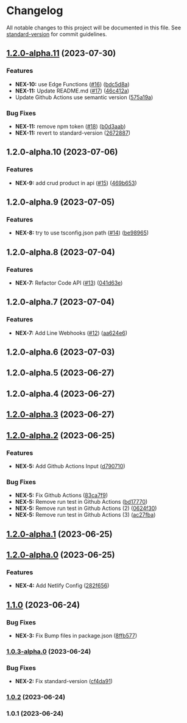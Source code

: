 # Changelog

All notable changes to this project will be documented in this file. See [standard-version](https://github.com/conventional-changelog/standard-version) for commit guidelines.

## [1.2.0-alpha.11](https://github.com/Top-Weerapat-Mungmee/next-advanced-apollo-starter/compare/v1.2.0-alpha.10...v1.2.0-alpha.11) (2023-07-30)


### Features

* **NEX-10:** use Edge Functions ([#16](https://github.com/Top-Weerapat-Mungmee/next-advanced-apollo-starter/issues/16)) ([bdc5d8a](https://github.com/Top-Weerapat-Mungmee/next-advanced-apollo-starter/commit/bdc5d8afbc36a65dd4a0b4a0ca5746bfe80007fd))
* **NEX-11:** Update README.md ([#17](https://github.com/Top-Weerapat-Mungmee/next-advanced-apollo-starter/issues/17)) ([46c412a](https://github.com/Top-Weerapat-Mungmee/next-advanced-apollo-starter/commit/46c412a40df6dcb466abaafb0e2076c1ec206b3c))
* Update Github Actions use semantic version ([575a19a](https://github.com/Top-Weerapat-Mungmee/next-advanced-apollo-starter/commit/575a19a303d4ac86bdbf4ebd00cf6434e573eb2a))


### Bug Fixes

* **NEX-11:** remove npm token ([#18](https://github.com/Top-Weerapat-Mungmee/next-advanced-apollo-starter/issues/18)) ([b0d3aab](https://github.com/Top-Weerapat-Mungmee/next-advanced-apollo-starter/commit/b0d3aaba88258b66ae7829e2f1594ccad08710c9))
* **NEX-11:** revert to standard-version ([2672887](https://github.com/Top-Weerapat-Mungmee/next-advanced-apollo-starter/commit/2672887563451ed6839bcb1e9b1ea4c372e8cbbe))

## 1.2.0-alpha.10 (2023-07-06)


### Features

* **NEX-9:** add crud product in api ([#15](https://github.com/Top-Weerapat-Mungmee/next-advanced-apollo-starter/issues/15)) ([469b653](https://github.com/Top-Weerapat-Mungmee/next-advanced-apollo-starter/commit/469b6535b912bacc0d60b1e19cde0cd04f5b660a))

## 1.2.0-alpha.9 (2023-07-05)


### Features

* **NEX-8:** try to use tsconfig.json path ([#14](https://github.com/Top-Weerapat-Mungmee/next-advanced-apollo-starter/issues/14)) ([be98965](https://github.com/Top-Weerapat-Mungmee/next-advanced-apollo-starter/commit/be989655e8f800379b59dbba1ab30a09de0a473b))

## 1.2.0-alpha.8 (2023-07-04)


### Features

* **NEX-7:** Refactor Code API ([#13](https://github.com/Top-Weerapat-Mungmee/next-advanced-apollo-starter/issues/13)) ([041d63e](https://github.com/Top-Weerapat-Mungmee/next-advanced-apollo-starter/commit/041d63e3b9530c87b7fbe8432e6bb4a37c841264))

## 1.2.0-alpha.7 (2023-07-04)


### Features

* **NEX-7:** Add Line Webhooks ([#12](https://github.com/Top-Weerapat-Mungmee/next-advanced-apollo-starter/issues/12)) ([aa624e6](https://github.com/Top-Weerapat-Mungmee/next-advanced-apollo-starter/commit/aa624e68a4c5373418ce02da8725d4684d55ea92))

## 1.2.0-alpha.6 (2023-07-03)

## 1.2.0-alpha.5 (2023-06-27)

## 1.2.0-alpha.4 (2023-06-27)

## [1.2.0-alpha.3](https://github.com/Top-Weerapat-Mungmee/next-advanced-apollo-starter/compare/v1.2.0-alpha.2...v1.2.0-alpha.3) (2023-06-27)

## [1.2.0-alpha.2](https://github.com/Top-Weerapat-Mungmee/next-advanced-apollo-starter/compare/v1.2.0-alpha.1...v1.2.0-alpha.2) (2023-06-25)


### Features

* **NEX-5:** Add Github Actions Input ([d790710](https://github.com/Top-Weerapat-Mungmee/next-advanced-apollo-starter/commit/d790710e2010e0c8432e317fa7fe733a47c23cb4))


### Bug Fixes

* **NEX-5:** Fix Github Actions ([83ca7f9](https://github.com/Top-Weerapat-Mungmee/next-advanced-apollo-starter/commit/83ca7f9ed6a1ccf271e1662ed1156cf9a5b70c8f))
* **NEX-5:** Remove run test in Github Actions ([bd17770](https://github.com/Top-Weerapat-Mungmee/next-advanced-apollo-starter/commit/bd17770dfcf851cfc114e3b79778e403bbc7ffd5))
* **NEX-5:** Remove run test in Github Actions (2) ([0624f30](https://github.com/Top-Weerapat-Mungmee/next-advanced-apollo-starter/commit/0624f300110aabb832403337cf8833268ef8f29d))
* **NEX-5:** Remove run test in Github Actions (3) ([ac27fba](https://github.com/Top-Weerapat-Mungmee/next-advanced-apollo-starter/commit/ac27fba9f7313e5c62f0fb8ad8092eeeada19e39))

## [1.2.0-alpha.1](https://github.com/Top-Weerapat-Mungmee/next-advanced-apollo-starter/compare/v1.2.0-alpha.0...v1.2.0-alpha.1) (2023-06-25)

## [1.2.0-alpha.0](https://github.com/Top-Weerapat-Mungmee/next-advanced-apollo-starter/compare/v1.1.0...v1.2.0-alpha.0) (2023-06-25)


### Features

* **NEX-4:** Add Netlify Config ([282f656](https://github.com/Top-Weerapat-Mungmee/next-advanced-apollo-starter/commit/282f65639f2ab3b07749a9059412b73f82ebdaa6))

## [1.1.0](https://github.com/Top-Weerapat-Mungmee/next-advanced-apollo-starter/compare/v1.0.3-alpha.0...v1.1.0) (2023-06-24)


### Bug Fixes

* **NEX-3:** Fix Bump files in package.json ([8ffb577](https://github.com/Top-Weerapat-Mungmee/next-advanced-apollo-starter/commit/8ffb5771e8625ddfc16d45f13d90fe2ef00a07ec))

### [1.0.3-alpha.0](https://github.com/Top-Weerapat-Mungmee/next-advanced-apollo-starter/compare/v1.0.2...v1.0.3-alpha.0) (2023-06-24)


### Bug Fixes

* **NEX-2:** Fix standard-version ([cf4da91](https://github.com/Top-Weerapat-Mungmee/next-advanced-apollo-starter/commit/cf4da91b67ca937e5fc1b457ac69846b1224f97e))

### [1.0.2](https://github.com/Top-Weerapat-Mungmee/next-advanced-apollo-starter/compare/v1.0.1...v1.0.2) (2023-06-24)

### 1.0.1 (2023-06-24)

